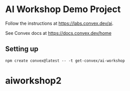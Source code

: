 # AI Workshop Demo Project

Follow the instructions at https://labs.convex.dev/ai.

See Convex docs at https://docs.convex.dev/home

## Setting up

```
npm create convex@latest -- -t get-convex/ai-workshop
```
# aiworkshop2
